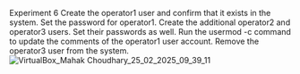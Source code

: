 Experiment 6
Create the operator1 user and confirm that it exists in the system. Set the password for operator1. Create the additional operator2 and operator3 users. 
Set their passwords as well. Run the usermod -c command to update the comments of the operator1 user account. Remove the operator3 user from the system.
![VirtualBox_Mahak Choudhary_25_02_2025_09_39_11](https://github.com/user-attachments/assets/2c443993-af7b-493f-9d37-e5c4fbd0b9ee)

